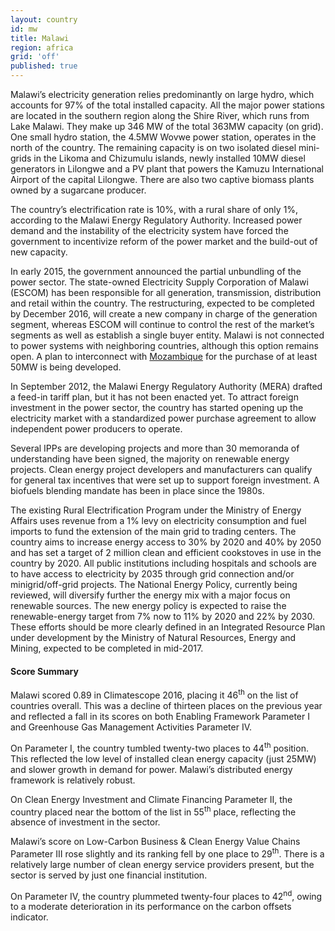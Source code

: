 ```yaml
---
layout: country
id: mw
title: Malawi
region: africa
grid: 'off'
published: true
---
```


Malawi’s electricity generation relies predominantly on large hydro, which accounts for 97% of the total installed capacity. All the major power stations are located in the southern region along the Shire River, which runs from Lake Malawi. They make up 346 MW of the total 363MW capacity (on grid). One small hydro station, the 4.5MW Wovwe power station, operates in the north of the country. 
The remaining capacity is on two isolated diesel mini-grids in the Likoma and Chizumulu islands, newly installed 10MW diesel generators in Lilongwe and a PV plant that powers the Kamuzu International Airport of the capital Lilongwe. There are also two captive biomass plants owned by a sugarcane producer.

The country’s electrification rate is 10%, with a rural share of only 1%, according to the Malawi Energy Regulatory Authority. Increased power demand and the instability of the electricity system have forced the government to incentivize reform of the power market and the build-out of new capacity.

In early 2015, the government announced the partial unbundling of the power sector. The state-owned Electricity Supply Corporation of Malawi (ESCOM) has been responsible for all generation, transmission, distribution and retail within the country. The restructuring, expected to be completed by December 2016, will create a new company in charge of the generation segment, whereas ESCOM will continue to control the rest of the market’s segments as well as establish a single buyer entity. Malawi is not connected to power systems with neighboring countries, although this option remains open. A plan to interconnect with [Mozambique](/en/country/mozambique) for the purchase of at least 50MW is being developed.

In September 2012, the Malawi Energy Regulatory Authority (MERA) drafted a feed-in tariff plan, but it has not been enacted yet. To attract foreign investment in the power sector, the country has started opening up the electricity market with a standardized power purchase agreement to allow independent power producers to operate. 

Several IPPs are developing projects and more than 30 memoranda of understanding have been signed, the majority on renewable energy projects. Clean energy project developers and manufacturers can qualify for general tax incentives that were set up to support foreign investment. A biofuels blending mandate has been in place since the 1980s.

The existing Rural Electrification Program under the Ministry of Energy Affairs uses revenue from a 1% levy on electricity consumption and fuel imports to fund the extension of the main grid to trading centers. The country aims to increase energy access to 30% by 2020 and 40% by 2050 and has set a target of 2 million clean and efficient cookstoves in use in the country by 2020. All public institutions including hospitals and schools are to have access to electricity by 2035 through grid connection and/or minigrid/off-grid projects. The National Energy Policy, currently being reviewed, will diversify further the energy mix with a major focus on renewable sources. The new energy policy is expected to raise the renewable-energy target from 7% now to 11% by 2020 and 22% by 2030. These efforts should be more clearly defined in an Integrated Resource Plan under development by the Ministry of Natural Resources, Energy and Mining, expected to be completed in mid-2017.


#### Score Summary

Malawi scored 0.89 in Climatescope 2016, placing it 46<sup>th</sup> on the list of countries overall. This was a decline of thirteen places on the previous year and reflected a fall in its scores on both Enabling Framework Parameter I and Greenhouse Gas Management Activities Parameter IV.

On Parameter I, the country tumbled twenty-two places to 44<sup>th</sup> position. This reflected the low level of installed clean energy capacity (just 25MW) and slower growth in demand for power. Malawi’s distributed energy framework is relatively robust.

On Clean Energy Investment and Climate Financing Parameter II, the country placed near the bottom of the list in 55<sup>th</sup> place, reflecting the absence of investment in the sector. 

Malawi’s score on Low-Carbon Business & Clean Energy Value Chains Parameter III rose slightly and its ranking fell by one place to 29<sup>th</sup>. There is a relatively large number of clean energy service providers present, but the sector is served by just one financial institution.

On Parameter IV, the country plummeted twenty-four places to 42<sup>nd</sup>, owing to a moderate deterioration in its performance on the carbon offsets indicator.
